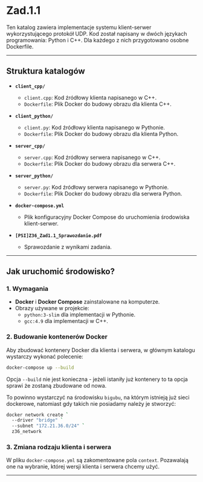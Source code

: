 # Zad.1.1

Ten katalog zawiera implementacje systemu klient-serwer wykorzystującego protokół UDP. Kod został napisany w dwóch językach programowania: Python i C++. Dla każdego z nich przygotowano osobne Dockerfile.

---

## Struktura katalogów

- **`client_cpp/`**  
  - `client.cpp`: Kod źródłowy klienta napisanego w C++.
  - `Dockerfile`: Plik Docker do budowy obrazu dla klienta C++.

- **`client_python/`**  
  - `client.py`: Kod źródłowy klienta napisanego w Pythonie.
  - `Dockerfile`: Plik Docker do budowy obrazu dla klienta Python.

- **`server_cpp/`**  
  - `server.cpp`: Kod źródłowy serwera napisanego w C++.
  - `Dockerfile`: Plik Docker do budowy obrazu dla serwera C++.

- **`server_python/`**  
  - `server.py`: Kod źródłowy serwera napisanego w Pythonie.
  - `Dockerfile`: Plik Docker do budowy obrazu dla serwera Python.

- **`docker-compose.yml`**  
  - Plik konfiguracyjny Docker Compose do uruchomienia środowiska klient-serwer.

- **`[PSI]Z36_Zad1.1_Sprawozdanie.pdf`**  
  - Sprawozdanie z wynikami zadania.

---

## Jak uruchomić środowisko?

### 1. Wymagania

- **Docker** i **Docker Compose** zainstalowane na komputerze.
- Obrazy używane w projekcie:
  - `python:3-slim` dla implementacji w Pythonie.
  - `gcc:4.9` dla implementacji w C++.

### 2. Budowanie kontenerów Docker

Aby zbudować kontenery Docker dla klienta i serwera, w głównym katalogu wystarczy wykonać polecenie:
```bash
docker-compose up --build
```
Opcja `--build` nie jest konieczna - jeżeli istaniły już kontenery to ta opcja sprawi że zostaną zbudowane od nowa.


To powinno wystarczyć na środowisku `bigubu`, na którym istnieją już sieci dockerowe,
natomiast gdy takich nie posiadamy należy je stworzyć:
```bash
docker network create `
  --driver "bridge" `
  --subnet "172.21.36.0/24" `
  z36_network
```

### 3. Zmiana rodzaju klienta i serwera

W pliku `docker-compose.yml` są zakomentowane pola `context`. Pozawalają one na wybranie, której wersji klienta i serwera chcemy użyć.

---